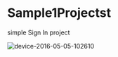 # Sample1Projectst
simple Sign In project

![device-2016-05-05-102610](https://cloud.githubusercontent.com/assets/18667862/15051256/83a89ed4-12ac-11e6-8b3c-f8eec154cf0d.png)

